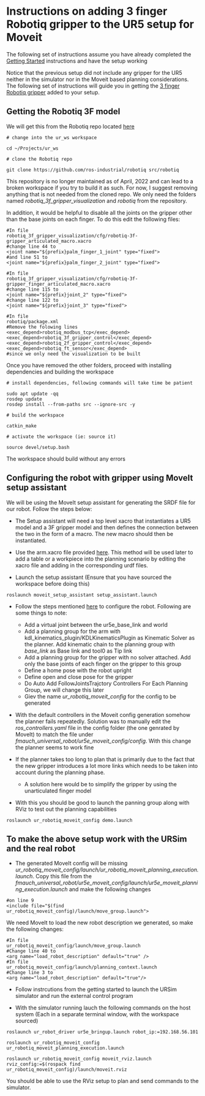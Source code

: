 # Instructions on adding 3 finger Robotiq gripper to the UR5 setup for Moveit

The following set of instructions assume you have already completed the [Getting Started](https://github.com/BijoSebastian/UR5/blob/main/Docs/Getting%20started.md) instructions and have the setup working

Notice that the previous setup did not include any gripper for the UR5 neither in the simulator nor in the Moveit based planning considerations. The following set of instructions will guide you in getting the [3 finger Robotiq gripper](https://robotiq.com/products/3-finger-adaptive-robot-gripper) added to your setup.

## Getting the Robotiq 3F model

We will get this from the Robotiq repo located [here](https://github.com/ros-industrial/robotiq)

```
# change into the ur_ws workspace

cd ~/Projects/ur_ws

# clone the Robotiq repo 

git clone https://github.com/ros-industrial/robotiq src/robotiq
```
This repository is no longer maintained as of April, 2022 and can lead to a broken workspace if you try to build it as such. For now, I suggest removing anything that is not needed from the cloned repo. We only need the folders named _robotiq_3f_gripper_visualization_ and _robotiq_ from the repository.

In addition, it would be helpful to disable all the joints on the gripper other than the base joints on each finger. To do this edit the following files:

```
#In file
robotiq_3f_gripper_visualization/cfg/robotiq-3f-gripper_articulated_macro.xacro
#change line 44 to
<joint name="${prefix}palm_finger_1_joint" type="fixed">
#and line 51 to 
<joint name="${prefix}palm_finger_2_joint" type="fixed">

#In file
robotiq_3f_gripper_visualization/cfg/robotiq-3f-gripper_finger_articulated_macro.xacro
#change line 115 to 
<joint name="${prefix}joint_2" type="fixed">
#change line 122 to
<joint name="${prefix}joint_3" type="fixed">

#In file 
robotiq/package.xml
#Remove the folowing lines
<exec_depend>robotiq_modbus_tcp</exec_depend>
<exec_depend>robotiq_3f_gripper_control</exec_depend>
<exec_depend>robotiq_2f_gripper_control</exec_depend>
<exec_depend>robotiq_ft_sensor</exec_depend>
#since we only need the visualization to be built
```

Once you have removed the other folders, proceed with installing dependencies and building the workspace

```
# install dependencies, following commands will take time be patient

sudo apt update -qq
rosdep update
rosdep install --from-paths src --ignore-src -y

# build the workspace

catkin_make

# activate the workspace (ie: source it)

source devel/setup.bash
```
The workspace should build without any errors

## Configuring the robot with gripper using MoveIt setup assistant 

We will be using the MoveIt setup assistant for generating the SRDF file for our robot. Follow the steps below:

- The Setup assistant will need a top level xacro that instantiates a UR5 model and a 3F gripper model and then defines the connection between the two in the form of a macro. The new macro should then be instantiated. 

- Use the arm.xacro file provided [here](https://github.com/BijoSebastian/UR5/blob/main/description/arm.xacro). This method will be used later to add a table or a workpiece into the planning scenario by editing the xacro file and adding in the corresponding urdf files.

- Launch the setup assistant (Ensure that you have sourced the workspace before doing this)
```
roslaunch moveit_setup_assistant setup_assistant.launch
```
- Follow the steps mentioned [here](https://ros-planning.github.io/moveit_tutorials/doc/setup_assistant/setup_assistant_tutorial.html) to configure the robot. Following are some things to note:

    - Add a virtual joint between the ur5e_base_link and world
    - Add a planning group for the arm with kdl_kinematics_plugin/KDLKinematicsPlugin as Kinematic Solver as the planner. Add kinematic chain to the planning group with *base_link* as Base link and tool0 as Tip link
    - Add a planning group for the gripper with no solver attached. Add only the base joints of each finger on the gripper to this group
    - Define a home pose with the robot upright
    - Define open and close pose for the gripper
    - Do Auto Add FollowJointsTrajctory Controllers For Each Planning Group, we will change this later
    - Giev the name *ur_robotiq_moveit_config* for the config to be generated

- With the default controllers in the Moveit config generation somehow the planner fails repeatedly. Solution was to manually edit the *ros_controllers.yaml* file in the config folder (the one genrated by MoveIt) to match the file under *fmauch_universal_robot/ur5e_moveit_config/config*. With this change the planner seems to work fine

- If the planner takes too long to plan that is primarily due to the fact that the new gripper introduces a lot more links which needs to be taken into account during the planning phase.

    - A solution here would be to simplify the gripper by using the unarticulated finger model 
    
- With this you should be good to launch the panning group along with RViz to test out the planning capabilities

```
roslaunch ur_robotiq_moveit_config demo.launch
```

## To make the above setup work with the URSim and the real robot

- The generated MoveIt config will be missing *ur_robotiq_moveit_config/launch/ur_robotiq_moveit_planning_execution.launch*. Copy this file from the *fmauch_universal_robot/ur5e_moveit_config/launch/ur5e_moveit_planning_execution.launch* and make the following changes
```
#on line 9
<include file="$(find ur_robotiq_moveit_config)/launch/move_group.launch">
```
 We need MoveIt to load the new robot description we generated, so make the following changes:
 ```
 #In file
 ur_robotiq_moveit_config/launch/move_group.launch
 #Change line 40 to 
 <arg name="load_robot_description" default="true" />
 #In file 
 ur_robotiq_moveit_config/launch/planning_context.launch
 #Change line 3 to 
 <arg name="load_robot_description" default="true"/> 
 ```
 
- Follow instrcutions from the getting started to launch the URSim simulator and run the external control program

- With the simulator running lauch the following commands on the host system (Each in a separate terminal window, with the workspace sourced)
```
roslaunch ur_robot_driver ur5e_bringup.launch robot_ip:=192.168.56.101

roslaunch ur_robotiq_moveit_config ur_robotiq_moveit_planning_execution.launch 

roslaunch ur_robotiq_moveit_config moveit_rviz.launch rviz_config:=$(rospack find ur_robotiq_moveit_config)/launch/moveit.rviz
```

You should be able to use the RViz setup to plan and send commands to the simulator.
 
 

